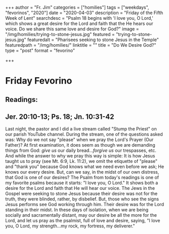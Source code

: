 +++
author = "Fr. Jim"
categories = ["homilies"]
tags = ["weekdays", "fevorinos", "2020"]
date = "2020-04-03"
description = "Friday of the Fifth Week of Lent"
searchdesc = "Psalm 18 begins with 'I love you, O Lord,' which shows a great desire for the Lord and faith that the He hears our voice. Do we share this same love and desire for God?"
image = "/img/homilies/trying-to-stone-jesus.jpg"
featured = "trying-to-stone-jesus.jpg"
featuredalt = "Pharisees seeking to stone Jesus in the Temple"
featuredpath = "/img/homilies/"
linktitle = ""
title = "Do We Desire God?"
type = "post"
format = "fevorino"

+++

# Friday Fevorino  
## Readings:  
## Jer. 20:10-13; Ps. 18; Jn. 10:31-42

Last night, the pastor and I did a live stream called "Stump the Priest" on our parish YouTube channel. During the stream, one of the questions asked was: Why do we not say "please" when we pray the Lord's Prayer (Our Father)? At first examination, it does seem as though we are demanding things from God: *give us* our daily bread...*forgive us* our trespasses, etc. And while the answer to why we pray this way is simple: It is how Jesus taught us to pray (see Mt. 6:9, Lk. 11:2), we omit the etiquette of "please" and "thank you" because God knows what we need even before we ask; He knows our every desire. But, can we say, in the midst of our own distress, that God is one of our desires? The Psalm from today's readings is one of my favorite psalms because it starts: "I love you, O Lord." It shows both a desire for the Lord and faith that He will hear our voice. The Jews in the Gospel were seeking to stone Jesus because their desire was not for the truth, they were blinded, rather, by disbelief. But, those who see the signs Jesus performs see God working through him. Their desire was for the Lord standing in their midst. In these days of isolation, when we are being socially and sacramentally distant, may our desire be all the more for the Lord, and let us pray as the psalmist, full of love and desire, saying, "I love you, O Lord, my strength...my rock, my fortress, my deliverer."